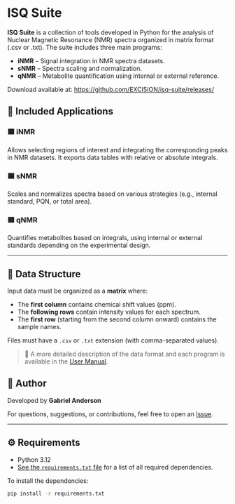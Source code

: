 # ISQ Suite

**ISQ Suite** is a collection of tools developed in Python for the analysis of Nuclear Magnetic Resonance (NMR) spectra organized in matrix format (.csv or .txt).
The suite includes three main programs:

- **iNMR** – Signal integration in NMR spectra datasets.  
- **sNMR** – Spectra scaling and normalization.  
- **qNMR** – Metabolite quantification using internal or external reference.

Download available at: https://github.com/EXCI5ION/isq-suite/releases/

## 🚀 Included Applications

### 🟩 iNMR  
Allows selecting regions of interest and integrating the corresponding peaks in NMR datasets. It exports data tables with relative or absolute integrals.

### 🟦 sNMR  
Scales and normalizes spectra based on various strategies (e.g., internal standard, PQN, or total area).

### 🟥 qNMR  
Quantifies metabolites based on integrals, using internal or external standards depending on the experimental design.

---

## 📁 Data Structure

Input data must be organized as a **matrix** where:

- The **first column** contains chemical shift values (ppm).  
- The **following rows** contain intensity values for each spectrum.  
- The **first row** (starting from the second column onward) contains the sample names.

Files must have a `.csv` or `.txt` extension (with comma-separated values).

> 📘 A more detailed description of the data format and each program is available in the [User Manual](./MANUAL.md).

## 👤 Author

Developed by **Gabriel Anderson**

For questions, suggestions, or contributions, feel free to open an [Issue](https://github.com/EXCI5ION/ISQ-Suite/issues).

---

## ⚙️ Requirements

- Python 3.12  
- [See the `requirements.txt` file](./requirements.txt) for a list of all required dependencies.

To install the dependencies:

```bash
pip install -r requirements.txt
